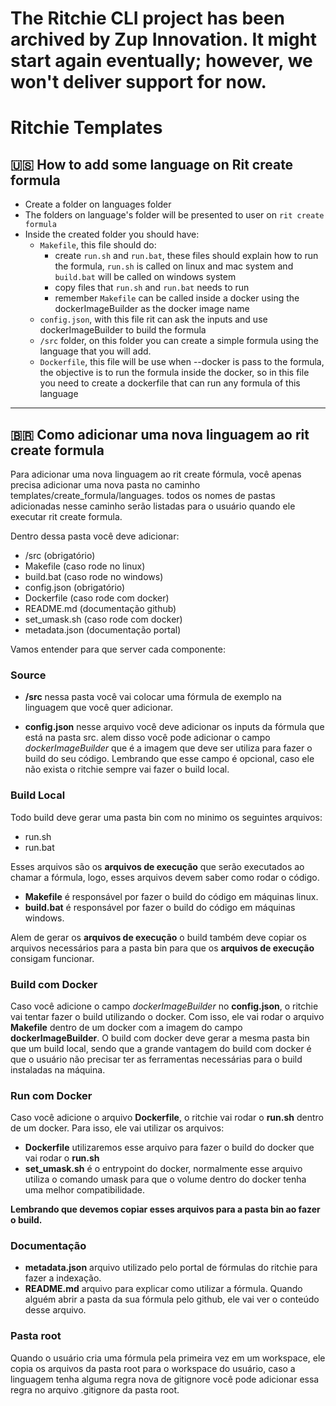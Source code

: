 # The Ritchie CLI project has been archived by Zup Innovation. It might start again eventually; however, we won't deliver support for now.



# Ritchie Templates

## 🇺🇸 How to add some language on Rit create formula

- Create a folder on languages folder
- The folders on language's folder will be presented to user on `rit create formula`
- Inside the created folder you should have:
  - `Makefile`, this file should do:
    - create `run.sh` and `run.bat`, these files should explain how to run the formula,
     `run.sh` is called on linux and mac system
      and `build.bat` will be called on windows system
    - copy files that `run.sh` and `run.bat` needs to run
    - remember `Makefile` can be called inside a docker using
     the dockerImageBuilder as the docker image name
  - `config.json`, with this file rit can ask the inputs
  and use dockerImageBuilder to build the formula
  - `/src` folder, on this folder you can create a simple formula
   using the language that you will add.
  - `Dockerfile`, this file will be use when --docker is pass to the formula,
  the objective is to run the formula inside the docker,
  so in this file you need to create a dockerfile
  that can run any formula of this language

* * *

## 🇧🇷 Como adicionar uma nova linguagem ao rit create formula

Para adicionar uma nova linguagem ao rit create fórmula,
você apenas precisa adicionar uma nova pasta no caminho
templates/create_formula/languages.
todos os nomes de pastas adicionadas nesse caminho serão listadas
para o usuário quando ele executar rit create formula.

Dentro dessa pasta você deve adicionar:

- /src                  (obrigatório)
- Makefile              (caso rode no linux)
- build.bat             (caso rode no windows)
- config.json           (obrigatório)
- Dockerfile            (caso rode com docker)
- README.md             (documentação github)
- set_umask.sh          (caso rode com docker)
- metadata.json         (documentação portal)

Vamos entender para que server cada componente:

### Source

- **/src** nessa pasta você vai colocar uma fórmula de exemplo
 na linguagem que você quer adicionar.

- **config.json** nesse arquivo você deve adicionar os inputs da fórmula
 que está na pasta src. alem disso você pode adicionar
  o campo *dockerImageBuilder* que é a imagem que deve ser utiliza para
  fazer o build do seu código. Lembrando que esse campo é opcional, caso ele
  não exista o ritchie sempre vai fazer o build local.

### Build Local

Todo build deve gerar uma pasta bin com no minimo os seguintes arquivos:

- run.sh
- run.bat

Esses arquivos são os **arquivos de execução** que serão executados ao
 chamar a fórmula, logo, esses arquivos devem saber como rodar o código.

- **Makefile** é responsável por fazer o build do código em máquinas linux.
- **build.bat** é responsável por fazer o build do código em máquinas windows.

Alem de gerar os **arquivos de execução** o build também deve copiar os
 arquivos necessários para a pasta bin para que os
 **arquivos de execução** consigam funcionar.

### Build com Docker

Caso você adicione o campo *dockerImageBuilder* no **config.json**, o
 ritchie vai tentar fazer o build utilizando o docker.
 Com isso, ele vai rodar o arquivo **Makefile** dentro de um docker com a
 imagem do campo **dockerImageBuilder**. O build com docker deve gerar
 a mesma pasta bin que um build local, sendo que a grande vantagem do build com
 docker é que o usuário não precisar ter as ferramentas necessárias para
 o build instaladas na máquina.

### Run com Docker

Caso você adicione o arquivo **Dockerfile**, o ritchie vai rodar o **run.sh**
 dentro de um docker. Para isso, ele vai utilizar os arquivos:

- **Dockerfile** utilizaremos esse arquivo para fazer o
 build do docker que vai rodar o **run.sh**
- **set_umask.sh** é o entrypoint do docker,
 normalmente esse arquivo utiliza o comando umask para que o volume
  dentro do docker tenha uma melhor compatibilidade.

**Lembrando que devemos copiar esses arquivos para a
 pasta bin ao fazer o build.**

### Documentação

- **metadata.json** arquivo utilizado pelo portal de fórmulas
 do ritchie para fazer a indexação.
- **README.md** arquivo para explicar como utilizar a fórmula.
 Quando alguém abrir a pasta da sua fórmula pelo github,
  ele vai ver o conteúdo desse arquivo.

### Pasta root

Quando o usuário cria uma fórmula pela primeira vez em um workspace,
ele copia os arquivos da pasta root para o workspace do usuário,
caso a linguagem tenha alguma regra nova de gitignore você pode
adicionar essa regra no arquivo .gitignore da pasta root.
